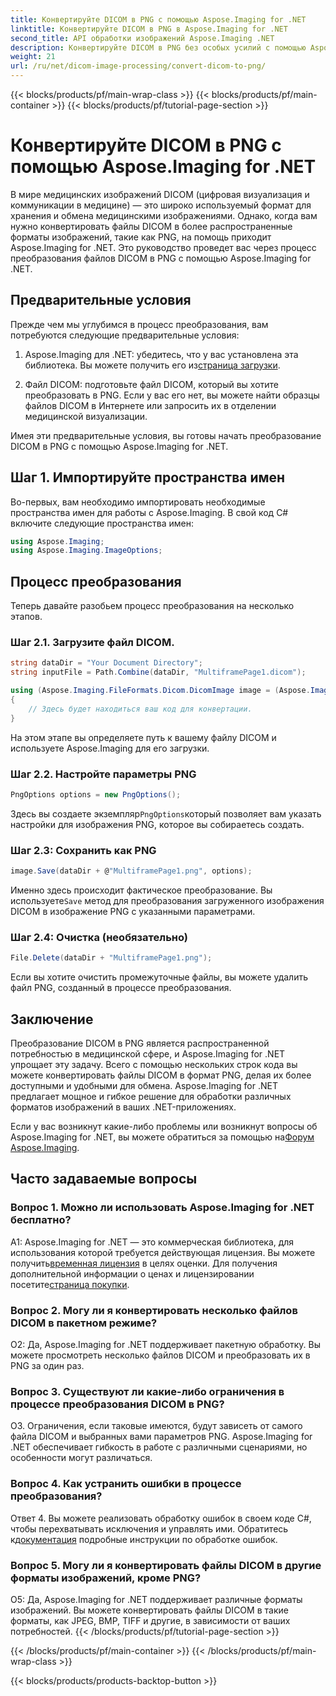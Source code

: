 ```yaml
---
title: Конвертируйте DICOM в PNG с помощью Aspose.Imaging for .NET
linktitle: Конвертируйте DICOM в PNG в Aspose.Imaging for .NET
second_title: API обработки изображений Aspose.Imaging .NET
description: Конвертируйте DICOM в PNG без особых усилий с помощью Aspose.Imaging for .NET. Оптимизируйте обмен медицинскими изображениями.
weight: 21
url: /ru/net/dicom-image-processing/convert-dicom-to-png/
---
```


{{< blocks/products/pf/main-wrap-class >}}
{{< blocks/products/pf/main-container >}}
{{< blocks/products/pf/tutorial-page-section >}}

# Конвертируйте DICOM в PNG с помощью Aspose.Imaging for .NET

В мире медицинских изображений DICOM (цифровая визуализация и коммуникации в медицине) — это широко используемый формат для хранения и обмена медицинскими изображениями. Однако, когда вам нужно конвертировать файлы DICOM в более распространенные форматы изображений, такие как PNG, на помощь приходит Aspose.Imaging for .NET. Это руководство проведет вас через процесс преобразования файлов DICOM в PNG с помощью Aspose.Imaging for .NET.

## Предварительные условия

Прежде чем мы углубимся в процесс преобразования, вам потребуются следующие предварительные условия:

1.  Aspose.Imaging для .NET: убедитесь, что у вас установлена эта библиотека. Вы можете получить его из[страница загрузки](https://releases.aspose.com/imaging/net/).

2. Файл DICOM: подготовьте файл DICOM, который вы хотите преобразовать в PNG. Если у вас его нет, вы можете найти образцы файлов DICOM в Интернете или запросить их в отделении медицинской визуализации.

Имея эти предварительные условия, вы готовы начать преобразование DICOM в PNG с помощью Aspose.Imaging for .NET.

## Шаг 1. Импортируйте пространства имен

Во-первых, вам необходимо импортировать необходимые пространства имен для работы с Aspose.Imaging. В свой код C# включите следующие пространства имен:

```csharp
using Aspose.Imaging;
using Aspose.Imaging.ImageOptions;
```

## Процесс преобразования

Теперь давайте разобьем процесс преобразования на несколько этапов.

### Шаг 2.1. Загрузите файл DICOM.

```csharp
string dataDir = "Your Document Directory";
string inputFile = Path.Combine(dataDir, "MultiframePage1.dicom");

using (Aspose.Imaging.FileFormats.Dicom.DicomImage image = (Aspose.Imaging.FileFormats.Dicom.DicomImage)Image.Load(inputFile))
{
    // Здесь будет находиться ваш код для конвертации.
}
```

На этом этапе вы определяете путь к вашему файлу DICOM и используете Aspose.Imaging для его загрузки.

### Шаг 2.2. Настройте параметры PNG

```csharp
PngOptions options = new PngOptions();
```

 Здесь вы создаете экземпляр`PngOptions`который позволяет вам указать настройки для изображения PNG, которое вы собираетесь создать.

### Шаг 2.3: Сохранить как PNG

```csharp
image.Save(dataDir + @"MultiframePage1.png", options);
```

 Именно здесь происходит фактическое преобразование. Вы используете`Save` метод для преобразования загруженного изображения DICOM в изображение PNG с указанными параметрами.

### Шаг 2.4: Очистка (необязательно)

```csharp
File.Delete(dataDir + "MultiframePage1.png");
```

Если вы хотите очистить промежуточные файлы, вы можете удалить файл PNG, созданный в процессе преобразования.

## Заключение

Преобразование DICOM в PNG является распространенной потребностью в медицинской сфере, и Aspose.Imaging for .NET упрощает эту задачу. Всего с помощью нескольких строк кода вы можете конвертировать файлы DICOM в формат PNG, делая их более доступными и удобными для обмена. Aspose.Imaging for .NET предлагает мощное и гибкое решение для обработки различных форматов изображений в ваших .NET-приложениях.

 Если у вас возникнут какие-либо проблемы или возникнут вопросы об Aspose.Imaging for .NET, вы можете обратиться за помощью на[Форум Aspose.Imaging](https://forum.aspose.com/).

## Часто задаваемые вопросы

### Вопрос 1. Можно ли использовать Aspose.Imaging for .NET бесплатно?

A1: Aspose.Imaging for .NET — это коммерческая библиотека, для использования которой требуется действующая лицензия. Вы можете получить[временная лицензия](https://purchase.aspose.com/temporary-license/) в целях оценки. Для получения дополнительной информации о ценах и лицензировании посетите[страница покупки](https://purchase.aspose.com/buy).

### Вопрос 2. Могу ли я конвертировать несколько файлов DICOM в пакетном режиме?

О2: Да, Aspose.Imaging for .NET поддерживает пакетную обработку. Вы можете просмотреть несколько файлов DICOM и преобразовать их в PNG за один раз.

### Вопрос 3. Существуют ли какие-либо ограничения в процессе преобразования DICOM в PNG?

О3. Ограничения, если таковые имеются, будут зависеть от самого файла DICOM и выбранных вами параметров PNG. Aspose.Imaging for .NET обеспечивает гибкость в работе с различными сценариями, но особенности могут различаться.

### Вопрос 4. Как устранить ошибки в процессе преобразования?

 Ответ 4. Вы можете реализовать обработку ошибок в своем коде C#, чтобы перехватывать исключения и управлять ими. Обратитесь к[документация](https://reference.aspose.com/imaging/net/) подробные инструкции по обработке ошибок.

### Вопрос 5. Могу ли я конвертировать файлы DICOM в другие форматы изображений, кроме PNG?

О5: Да, Aspose.Imaging for .NET поддерживает различные форматы изображений. Вы можете конвертировать файлы DICOM в такие форматы, как JPEG, BMP, TIFF и другие, в зависимости от ваших потребностей.
{{< /blocks/products/pf/tutorial-page-section >}}

{{< /blocks/products/pf/main-container >}}
{{< /blocks/products/pf/main-wrap-class >}}

{{< blocks/products/products-backtop-button >}}
